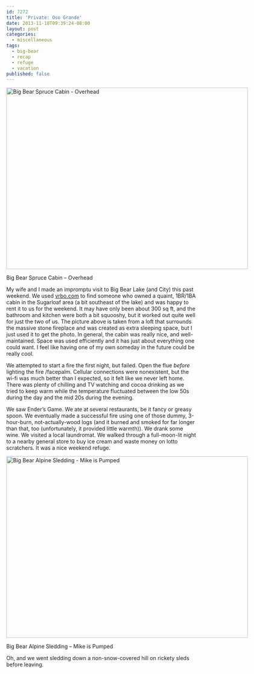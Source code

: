 ```yaml
---
id: 7272
title: 'Private: Oso Grande'
date: 2013-11-18T09:39:24-08:00
layout: post
categories:
  - miscellaneous
tags:
  - big-bear
  - recap
  - refuge
  - vacation
published: false
---
```

<div id="attachment_7271" style="width: 650px" class="wp-caption alignnone">
  <a href="http://blog.nebyoolae.com/wp-content/uploads/2013/11/big_bear_spruce_cabin_overhead.jpg"><img aria-describedby="caption-attachment-7271" data-attachment-id="7271" data-permalink="https://blog.nebyoolae.com/?attachment_id=7271" data-orig-file="https://blog.nebyoolae.com/wp-content/uploads/2013/11/big_bear_spruce_cabin_overhead.jpg" data-orig-size="2048,1536" data-comments-opened="1" data-image-meta="{&quot;aperture&quot;:&quot;0&quot;,&quot;credit&quot;:&quot;&quot;,&quot;camera&quot;:&quot;&quot;,&quot;caption&quot;:&quot;&quot;,&quot;created_timestamp&quot;:&quot;0&quot;,&quot;copyright&quot;:&quot;&quot;,&quot;focal_length&quot;:&quot;0&quot;,&quot;iso&quot;:&quot;0&quot;,&quot;shutter_speed&quot;:&quot;0&quot;,&quot;title&quot;:&quot;&quot;}" data-image-title="big_bear_spruce_cabin_overhead" data-image-description="" data-image-caption="" data-medium-file="https://blog.nebyoolae.com/wp-content/uploads/2013/11/big_bear_spruce_cabin_overhead-320x240.jpg" data-large-file="https://blog.nebyoolae.com/wp-content/uploads/2013/11/big_bear_spruce_cabin_overhead-640x480.jpg" loading="lazy" class="size-large wp-image-7271 " title="Big Bear Spruce Cabin - Overhead" alt="Big Bear Spruce Cabin - Overhead" src="http://blog.nebyoolae.com/wp-content/uploads/2013/11/big_bear_spruce_cabin_overhead-640x480.jpg" width="640" height="480" srcset="https://blog.nebyoolae.com/wp-content/uploads/2013/11/big_bear_spruce_cabin_overhead-640x480.jpg 640w, https://blog.nebyoolae.com/wp-content/uploads/2013/11/big_bear_spruce_cabin_overhead-320x240.jpg 320w, https://blog.nebyoolae.com/wp-content/uploads/2013/11/big_bear_spruce_cabin_overhead.jpg 2048w" sizes="(max-width: 640px) 100vw, 640px" /></a>

  <p id="caption-attachment-7271" class="wp-caption-text">
    Big Bear Spruce Cabin &#8211; Overhead
  </p>
</div>

My wife and I made an impromptu visit to Big Bear Lake (and City) this past weekend. We used [vrbo.com](http://vrbo.com) to find someone who owned a quaint, 1BR/1BA cabin in the Sugarloaf area (a bit southeast of the lake) and was happy to rent it to us for the weekend. It may have only been about 300 sq ft, and the bathroom and kitchen were both a bit squooshy, but it worked out quite well for just the two of us. The picture above is taken from a loft that surrounds the massive stone fireplace and was created as extra sleeping space, but I just used it to get the photo. In general, the cabin was really nice, and well-maintained. Space was used efficiently and it has just about everything one could want. I feel like having one of my own someday in the future could be really cool.

We attempted to start a fire the first night, but failed. Open the flue _before_ lighting the fire /facepalm. Cellular connections were nonexistent, but the wi-fi was much better than I expected, so it felt like we never left home. There was plenty of chilling and TV watching and cocoa drinking as we tried to keep warm while the temperature fluctuated between the low 50s during the day and the mid 20s during the evening.

We saw Ender&#8217;s Game. We ate at several restaurants, be it fancy or greasy spoon. We eventually made a successful fire using one of those dummy, 3-hour-burn, not-actually-wood logs (and it burned and smoked for far longer than that, too (unfortunately, it provided little warmth)). We drank some wine. We visited a local laundromat. We walked through a full-moon-lit night to a nearby general store to buy ice cream and waste money on lotto scratchers. It was a nice weekend refuge.

<div id="attachment_7270" style="width: 650px" class="wp-caption alignnone">
  <a href="http://blog.nebyoolae.com/wp-content/uploads/2013/11/big_bear_mike_sledding.jpg"><img aria-describedby="caption-attachment-7270" data-attachment-id="7270" data-permalink="https://blog.nebyoolae.com/?attachment_id=7270" data-orig-file="https://blog.nebyoolae.com/wp-content/uploads/2013/11/big_bear_mike_sledding.jpg" data-orig-size="1667,1250" data-comments-opened="1" data-image-meta="{&quot;aperture&quot;:&quot;0&quot;,&quot;credit&quot;:&quot;&quot;,&quot;camera&quot;:&quot;&quot;,&quot;caption&quot;:&quot;&quot;,&quot;created_timestamp&quot;:&quot;0&quot;,&quot;copyright&quot;:&quot;&quot;,&quot;focal_length&quot;:&quot;0&quot;,&quot;iso&quot;:&quot;0&quot;,&quot;shutter_speed&quot;:&quot;0&quot;,&quot;title&quot;:&quot;&quot;}" data-image-title="big_bear_mike_sledding" data-image-description="" data-image-caption="" data-medium-file="https://blog.nebyoolae.com/wp-content/uploads/2013/11/big_bear_mike_sledding-320x240.jpg" data-large-file="https://blog.nebyoolae.com/wp-content/uploads/2013/11/big_bear_mike_sledding-640x480.jpg" loading="lazy" class="size-large wp-image-7270" title="Big Bear Alpine Sledding - Mike is Pumped" alt="Big Bear Alpine Sledding - Mike is Pumped" src="http://blog.nebyoolae.com/wp-content/uploads/2013/11/big_bear_mike_sledding-640x480.jpg" width="640" height="480" srcset="https://blog.nebyoolae.com/wp-content/uploads/2013/11/big_bear_mike_sledding-640x480.jpg 640w, https://blog.nebyoolae.com/wp-content/uploads/2013/11/big_bear_mike_sledding-320x240.jpg 320w, https://blog.nebyoolae.com/wp-content/uploads/2013/11/big_bear_mike_sledding.jpg 1667w" sizes="(max-width: 640px) 100vw, 640px" /></a>

  <p id="caption-attachment-7270" class="wp-caption-text">
    Big Bear Alpine Sledding &#8211; Mike is Pumped
  </p>
</div>

Oh, and we went sledding down a non-snow-covered hill on rickety sleds before leaving.
